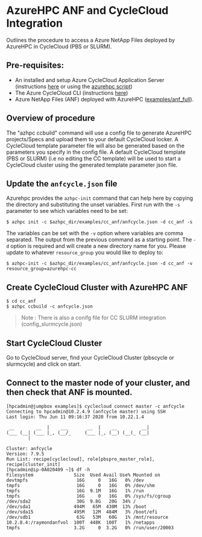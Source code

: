 # AzureHPC ANF and CycleCloud Integration

Outlines the procedure to access a Azure NetApp Files deployed by AzureHPC in CycleCloud (PBS or SLURM).

## Pre-requisites:

* An installed and setup Azure CycleCloud Application Server (instructions [here](https://docs.microsoft.com/en-us/azure/cyclecloud/quickstart-install-cyclecloud) or using the [azurehpc script](https://github.com/Azure/azurehpc/tree/master/examples/cycleserver))
* The Azure CycleCloud CLI (instructions [here](https://docs.microsoft.com/en-us/azure/cyclecloud/install-cyclecloud-cli))
* Azure NetApp Files (ANF) deployed with AzureHPC ([examples/anf_full](https://github.com/Azure/azurehpc/tree/hackathon_june_2020/examples/anf_full)).

## Overview of procedure

The "azhpc ccbuild" command will use a config file to generate AzureHPC projects/Specs and upload them to your default CycleCloud locker. A CycleCloud template parameter file will also be generated based on the parameters you specify in the config file. A default CycleCloud template (PBS or SLURM) (i.e no editing the CC template) will be used to start a CycleCloud cluster using the generated template parameter json file.

## Update the `anfcycle.json` file

Azurehpc provides the `azhpc-init` command that can help here by copying the directory and substituting the unset variables. First run with the `-s` parameter to see which variables need to be set:

```
$ azhpc init -c $azhpc_dir/examples/cc_anf/anfcycle.json -d cc_anf -s
```

The variables can be set with the `-v` option where variables are comma separated.  The output from the previous command as a starting point.  The `-d` option is required and will create a new directory name for you.  Please update to whatever `resource_group` you would like to deploy to:

```
$ azhpc-init -c $azhpc_dir/examples/cc_anf/anfcycle.json -d cc_anf -v resource_group=azurehpc-cc
```

## Create CycleCloud Cluster with AzureHPC ANF

```
$ cd cc_anf
$ azhpc ccbuild -c anfcycle.json
```
>Note : There is also a conifg file for CC SLURM integration (config_slurmcycle.json)

## Start CycleCloud Cluster
Go to CycleCloud server, find your CycleCloud Cluster (pbscycle or slurmcycle) and click on start.

## Connect to the master node of your cluster, and then check that ANF is mounted.

```
[hpcadmin@jumpbox examples]$ cyclecloud connect master -c anfcycle
Connecting to hpcadmin@10.2.4.9 (anfcycle master) using SSH
Last login: Thu Jun 11 09:16:37 2020 from 10.22.1.4

 __        __  |    ___       __  |    __         __|
(___ (__| (___ |_, (__/_     (___ |_, (__) (__(_ (__|
        |

Cluster: anfcycle
Version: 7.9.5
Run List: recipe[cyclecloud], role[pbspro_master_role], recipe[cluster_init]
[hpcadmin@ip-0A020409 ~]$ df -h
Filesystem               Size  Used Avail Use% Mounted on
devtmpfs                  16G     0   16G   0% /dev
tmpfs                     16G     0   16G   0% /dev/shm
tmpfs                     16G  9.1M   16G   1% /run
tmpfs                     16G     0   16G   0% /sys/fs/cgroup
/dev/sda2                 30G  9.8G   20G  34% /
/dev/sda1                494M   65M  430M  13% /boot
/dev/sda15               495M   12M  484M   3% /boot/efi
/dev/sdb1                 63G   53M   60G   1% /mnt/resource
10.2.8.4:/raymondanfvol  100T  448K  100T   1% /netapps
tmpfs                    3.2G     0  3.2G   0% /run/user/20003
```
